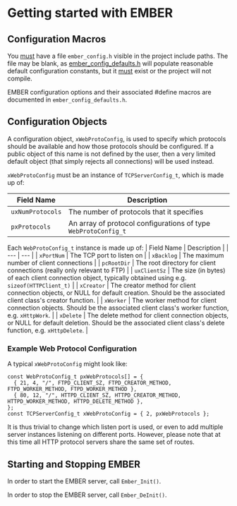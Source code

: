 # Getting started with EMBER

## Configuration Macros

You <ins>must</ins> have a file `ember_config.h` visible in the project include paths. The file may be blank, as [ember_config_defaults.h](inc/ember_config_defaults.h) will populate reasonable default configuration constants, but it <ins>must</ins> exist or the project will not compile.

EMBER configuration options and their associated #define macros are documented in `ember_config_defaults.h`.

## Configuration Objects

A configuration object, `xWebProtoConfig`, is used to specify which protocols should be available and how those protocols should be configured. If a public object of this name is not defined by the user, then a very limited default object (that simply rejects all connections) will be used instead.

`xWebProtoConfig` must be an instance of `TCPServerConfig_t`, which is made up of:

| Field Name | Description |
| --- | --- |
| `uxNumProtocols` | The number of protocols that it specifies |
| `pxProtocols` | An array of protocol configurations of type `WebProtoConfig_t` |

Each `WebProtoConfig_t` instance is made up of:
| Field Name | Description |
| --- | --- |
| `xPortNum` | The TCP port to listen on |
| `xBacklog` | The maximum number of client connections |
| `pcRootDir` | The root directory for client connections (really only relevant to FTP) |
| `uxClientSz` | The size (in bytes) of each client connection object, typically obtained using e.g. `sizeof(HTTPClient_t)` |
| `xCreator` | The creator method for client connection objects, or NULL for default creation. Should be the associated client class's creator function. |
| `xWorker` | The worker method for client connection objects. Should be the associated client class's worker function, e.g. `xHttpWork`. |
| `xDelete` | The delete method for client connection objects, or NULL for default deletion. Should be the associated client class's delete function, e.g. `xHttpDelete`. |

### Example Web Protocol Configuration

A typical `xWebProtoConfig` might look like:
```
const WebProtoConfig_t pxWebProtocols[] = {
  { 21, 4, "/", FTPD_CLIENT_SZ, FTPD_CREATOR_METHOD, FTPD_WORKER_METHOD, FTPD_WORKER_METHOD },
  { 80, 12, "/", HTTPD_CLIENT_SZ, HTTPD_CREATOR_METHOD, HTTPD_WORKER_METHOD, HTTPD_DELETE_METHOD },
};
const TCPServerConfig_t xWebProtoConfig = { 2, pxWebProtocols };

```

It is thus trivial to change which listen port is used, or even to add multiple server instances listening on different ports.  However, please note that at this time all HTTP protocol servers share the same set of routes.

## Starting and Stopping EMBER

In order to start the EMBER server, call `Ember_Init()`.

In order to stop the EMBER server, call `Ember_DeInit()`.
